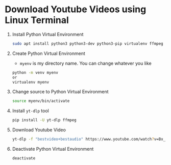 # Download Youtube Videos using Linux Terminal

  1. Install Python Virtual Environment

     ```bash
     sudo apt install python3 python3-dev python3-pip virtualenv ffmpeg -y
     ```
  
  2. Create Python Virtual Environment

     + `myenv` is my directory name. You can change whatever you like
  
     ```bash
     python -m venv myenv
     or
     virtualenv myenv
     ```

  3. Change source to Python Virtual Environment
  
     ```bash
     source myenv/bin/activate
     ```

  5. Install `yt-dlp` tool

     ```bash
     pip install -U yt-dlp ffmpeg
     ```

  6. Download Youtube Video

     ```bash
     yt-dlp -f "bestvideo+bestaudio" https://www.youtube.com/watch?v=Bx_X8dhANRk
     ```
     
  7. Deactivate Python Virtual Environment

     ```bash
     deactivate
     ```
